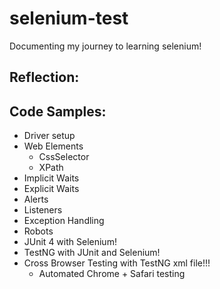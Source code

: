# selenium-test
Documenting my journey to learning selenium!

## Reflection:


## Code Samples:
 - Driver setup
 - Web Elements
   - CssSelector
   - XPath
 - Implicit Waits
 - Explicit Waits
 - Alerts
 - Listeners
 - Exception Handling
 - Robots
 - JUnit 4 with Selenium!
 - TestNG with JUnit and Selenium!
 - Cross Browser Testing with TestNG xml file!!!
   - Automated Chrome + Safari testing 
